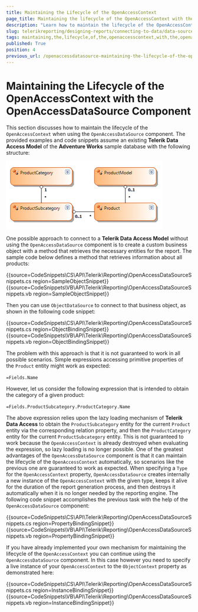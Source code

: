 ```yaml
---
title: Maintaining the Lifecycle of the OpenAccessContext
page_title: Maintaining the lifecycle of the OpenAccessContext with the OpenAccessDataSource component explained
description: "Learn how to maintain the lifecycle of the OpenAccessContext with the OpenAccessDataSource component in Telerik Reporting."
slug: telerikreporting/designing-reports/connecting-to-data/data-source-components/openaccessdatasource-component/maintaining-the-lifecycle-of-the-openaccesscontext-with-the-openaccessdatasource-component
tags: maintaining,the,lifecycle,of,the,openaccesscontext,with,the,openaccessdatasource,component
published: True
position: 4
previous_url: /openaccessdatasource-maintaining-the-lifecycle-of-the-openaccesscontext
---
```


# Maintaining the Lifecycle of the OpenAccessContext with the OpenAccessDataSource Component

This section discusses how to maintain the lifecycle of the `OpenAccessContext` when using the `OpenAccessDataSource` component. The provided examples and code snippets assume an existing __Telerik Data Access Model__ of the __Adventure Works__ sample database with the following structure:

![The structure of the Telerik Data Access Model of the Adventure Works sample database we are going to use in the examples](images/DataSources/OpenAccessDataSourceAdventureWorksEntityModel.png)

One possible approach to connect to a __Telerik Data Access Model__ without using the `OpenAccessDataSource` component is to create a custom business object with a method that retrieves the necessary entities for the report. The sample code below defines a method that retrieves information about all products:

{{source=CodeSnippets\CS\API\Telerik\Reporting\OpenAccessDataSourceSnippets.cs region=SampleObjectSnippet}}
{{source=CodeSnippets\VB\API\Telerik\Reporting\OpenAccessDataSourceSnippets.vb region=SampleObjectSnippet}}

Then you can use `ObjectDataSource` to connect to that business object, as shown in the following code snippet:

{{source=CodeSnippets\CS\API\Telerik\Reporting\OpenAccessDataSourceSnippets.cs region=ObjectBindingSnippet}}
{{source=CodeSnippets\VB\API\Telerik\Reporting\OpenAccessDataSourceSnippets.vb region=ObjectBindingSnippet}}

The problem with this approach is that it is not guaranteed to work in all possible scenarios. Simple expressions accessing primitive properties of the `Product` entity might work as expected:

`=Fields.Name`

However, let us consider the following expression that is intended to obtain the category of a given product:

`=Fields.ProductSubcategory.ProductCategory.Name`

The above expression relies upon the lazy loading mechanism of __Telerik Data Access__ to obtain the `ProductSubcategory` entity for the current `Product` entity via the corresponding relation property, and then the `ProductCategory` entity for the current `ProductSubcategory` entity. This is not guaranteed to work because the `OpenAccessContext` is already destroyed when evaluating the expression, so lazy loading is no longer possible. One of the greatest advantages of the `OpenAccessDataSource` component is that it can maintain the lifecycle of the `OpenAccessContext` automatically, so scenarios like the previous one are guaranteed to work as expected. When specifying a `Type` for the `OpenAccessContext` property, `OpenAccessDataSource` creates internally a new instance of the `OpenAccessContext` with the given type, keeps it alive for the duration of the report generation process, and then destroys it automatically when it is no longer needed by the reporting engine. The following code snippet accomplishes the previous task with the help of the `OpenAccessDataSource` component:

{{source=CodeSnippets\CS\API\Telerik\Reporting\OpenAccessDataSourceSnippets.cs region=PropertyBindingSnippet}}
{{source=CodeSnippets\VB\API\Telerik\Reporting\OpenAccessDataSourceSnippets.vb region=PropertyBindingSnippet}}

If you have already implemented your own mechanism for maintaining the lifecycle of the `OpenAccessContext` you can continue using the `OpenAccessDataSource` component. In this case however you need to specify a live instance of your `OpenAccessContext` to the `ObjectContext` property as demonstrated here:

{{source=CodeSnippets\CS\API\Telerik\Reporting\OpenAccessDataSourceSnippets.cs region=InstanceBindingSnippet}}
{{source=CodeSnippets\VB\API\Telerik\Reporting\OpenAccessDataSourceSnippets.vb region=InstanceBindingSnippet}}

